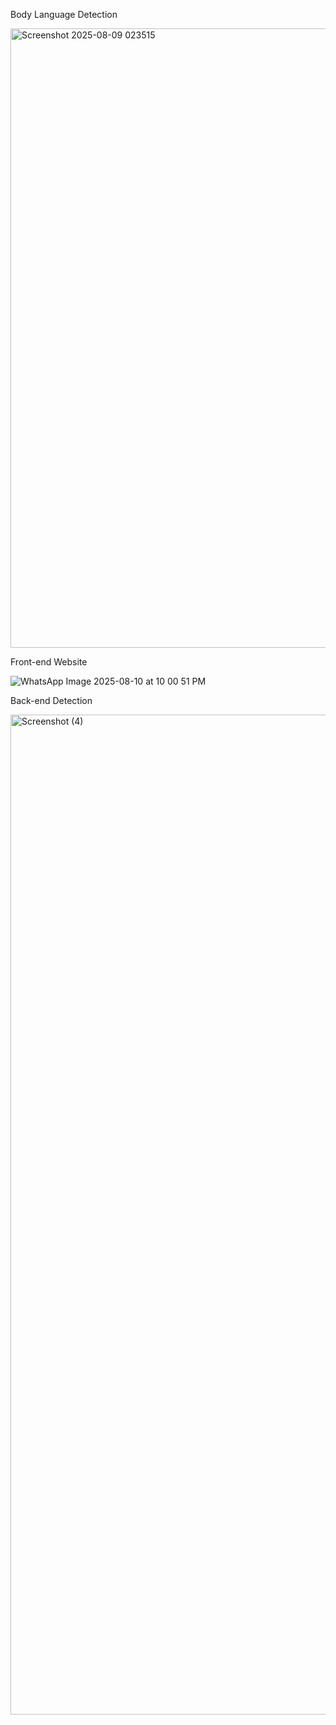 Body Language Detection

<img width="2240" height="991" alt="Screenshot 2025-08-09 023515" src="https://github.com/user-attachments/assets/7955d16c-17a9-4dcc-b096-fcebdecfb239" />

Front-end Website

![WhatsApp Image 2025-08-10 at 10 00 51 PM](https://github.com/user-attachments/assets/87eaf4c7-8374-48e5-84f0-7c59544ef56b)


Back-end Detection

<img width="2560" height="1600" alt="Screenshot (4)" src="https://github.com/user-attachments/assets/07321990-5228-4ed2-a902-e955c06f907e" />


